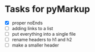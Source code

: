 <!--- 
This file was created using TASK.md
https://github.com/democraz20/taskmd
-->

# Tasks for pyMarkup

- [x] proper noEnds
- [ ] adding links to a list
- [ ] put everything into a single file
- [ ] rename headers to h1 and h2
- [ ] make a smaller header